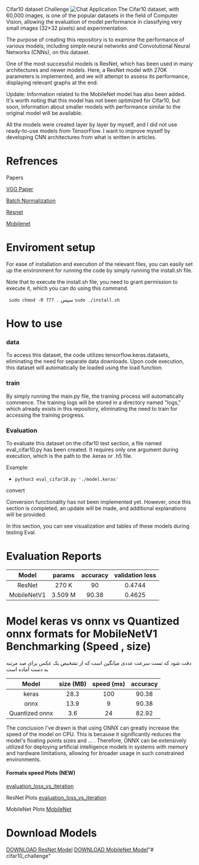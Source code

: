 Cifar10 dataset Challenge
![Chat Application](
    https://production-media.paperswithcode.com/datasets/4fdf2b82-2bc3-4f97-ba51-400322b228b1.png
)
The Cifar10 dataset, with 60,000 images, is one of the popular datasets in the field of Computer Vision, allowing the evaluation of model performance in classifying very small images (32×32 pixels) and experimentation.

The purpose of creating this repository is to examine the performance of various models, including simple neural networks and Convolutional Neural Networks (CNNs), on this dataset.

One of the most successful models is ResNet, which has been used in many architectures and newer models. Here, a ResNet model with 270K parameters is implemented, and we will attempt to assess its performance, displaying relevant graphs at the end.

Update: Information related to the MobileNet model has also been added. It's worth noting that this model has not been optimized for Cifar10, but soon, information about smaller models with performance similar to the original model will be available.

All the models were created layer by layer by myself, and I did not use ready-to-use models from TensorFlow. I want to improve myself by developing CNN architectures from what is written in articles.


# Refrences

 Papers

[VGG Paper](https://arxiv.org/pdf/1409.1556.pdf)

[Batch Normalization](https://arxiv.org/pdf/1502.03167.pdf)

[Resnet](https://arxiv.org/pdf/1512.03385.pdf)

[Mobilenet]()

# Enviroment setup

For ease of installation and execution of the relevant files, you can easily set up the environment for running the code by simply running the install.sh file.

Note that to execute the install.sh file, you need to grant permission to execute it, which you can do using this command.

``` sudo chmod -R 777 .```
 سپس 
``` sudo ./install.sh ```

# How to use

### data
 
To access this dataset, the code utilizes tensorflow.keras.datasets, eliminating the need for separate data downloads. Upon code execution, this dataset will automatically be loaded using the load function.


### train

By simply running the main.py file, the training process will automatically commence. The training logs will be stored in a directory named "logs," which already exists in this repository, eliminating the need to train for accessing the training progress.

### Evaluation
To evaluate this dataset on the cifar10 test section, a file named eval_cifar10.py has been created. It requires only one argument during execution, which is the path to the .keras or .h5 file.

Example:
- ``` python3 eval_cifar10.py './model.keras' ```

 convert

Conversion functionality has not been implemented yet. However, once this section is completed, an update will be made, and additional explanations will be provided.

In this section, you can see visualization and tables of these models during testing Eval.

# Evaluation Reports

|  Model      | params  | accuracy | validation loss  |
| :---:       |  :---:  |  :---:   |      :---:       |
| ResNet      |   270 K |    90    |      0.4744      |
| MobileNetV1 | 3.509 M |   90.38  |      0.4625      |



# Model keras vs onnx vs Quantized onnx formats for MobileNetV1 Benchmarking (Speed , size)

دقت شود که تست سرعت  عددی میانگین است که از تشخیص یک عکس برای صد مرتبه به دست آماده است

|  Model         | size (MB)| speed (ms)    |     accuracy     |
| :---:          |  :---:   |  :---:        |      :---:       |
| keras          |   28.3   |    100        |      90.38       |
| onnx           |   13.9   |     9         |      90.38       |
| Quantized onnx |   3.6    |     24        |      82.92       |


The conclusion I've drawn is that using ONNX can greatly increase the speed of the model on CPU. This is because it significantly reduces the model's floating points sizes and ... . Therefore, ONNX can be extensively utilized for deploying artificial intelligence models in systems with memory and hardware limitations, allowing for broader usage in such constrained environments.

#### Formats speed Plots (NEW)
[evaluation_loss_vs_iteration](./MobileNetSpeedTest/plots/speed_models.png)



ResNet Plots
[evaluation_loss_vs_iteration](./ResNet/Plots/)

MobileNet Plots
[MobileNet](./MobileNet/plots/)


# Download Models
[DOWNLOAD ResNet Model](https://drive.google.com/file/d/1TAVxMqBrmFTmV4KSTwp52cFEL6f75HKs/view?usp=sharing)
[DOWNLOAD MobileNet Model](https://drive.google.com/file/d/110rINRfM_LCZPNCIpWafLWO7YawMYgeA/view?usp=sharing)"# cifar10_challenge" 
